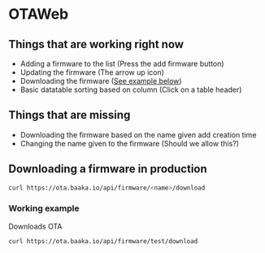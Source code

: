 # OTAWeb

## Things that are working right now

* Adding a firmware to the list (Press the add firmware button)
* Updating the firmware (The arrow up icon)
* Downloading the firmware ([See example below](#working-example))
* Basic datatable sorting based on column (Click on a table header)

## Things that are missing

* Downloading the firmware based on the name given add creation time
* Changing the name given to the firmware (Should we allow this?)

## Downloading a firmware in production

```bash
curl https://ota.baaka.io/api/firmware/<name>/download
```

### Working example
Downloads OTA
```bash
curl https://ota.baaka.io/api/firmware/test/download
```
